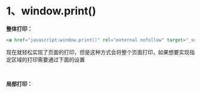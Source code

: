 # 1、window.print()

**整体打印：**

```html
<a href="javascrīpt:window.print()" rel="external nofollow" target="_self">打印</a>
```

现在就轻松实现了页面的打印，但是这种方式会将整个页面打印，如果想要实现指定区域的打印需要通过下面的设置

<br>

**局部打印：**

